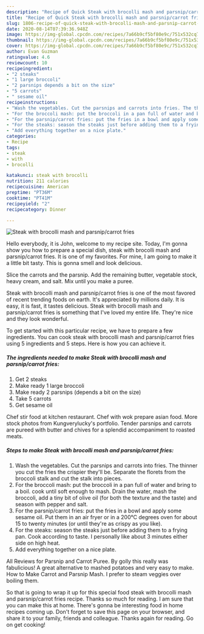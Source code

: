 ```yaml
---
description: "Recipe of Quick Steak with brocolli mash and parsnip/carrot fries"
title: "Recipe of Quick Steak with brocolli mash and parsnip/carrot fries"
slug: 1806-recipe-of-quick-steak-with-brocolli-mash-and-parsnip-carrot-fries
date: 2020-08-14T07:39:36.948Z
image: https://img-global.cpcdn.com/recipes/7a66b9cf5bf80e9c/751x532cq70/steak-with-brocolli-mash-and-parsnipcarrot-fries-recipe-main-photo.jpg
thumbnail: https://img-global.cpcdn.com/recipes/7a66b9cf5bf80e9c/751x532cq70/steak-with-brocolli-mash-and-parsnipcarrot-fries-recipe-main-photo.jpg
cover: https://img-global.cpcdn.com/recipes/7a66b9cf5bf80e9c/751x532cq70/steak-with-brocolli-mash-and-parsnipcarrot-fries-recipe-main-photo.jpg
author: Evan Guzman
ratingvalue: 4.6
reviewcount: 10
recipeingredient:
- "2 steaks"
- "1 large broccoli"
- "2 parsnips depends a bit on the size"
- "5 carrots"
- " sesame oil"
recipeinstructions:
- "Wash the vegetables. Cut the parsnips and carrots into fries. The thinner you cut the fries the crispier they&#39;ll be. Separate the florets from the broccoli stalk and cut the stalk into pieces."
- "For the broccoli mash: put the broccoli in a pan full of water and bring to a boil. cook until soft enough to mash. Drain the water, mash the broccoli, add a tiny bit of olive oil (for both the texture and the taste) and season with pepper and salt."
- "For the parsnip/carrot fries: put the fries in a bowl and apply some sesame oil. Put them in an air fryer or in a 200°C degrees oven for about 15 to twenty minutes (or until they&#39;re as crispy as you like)."
- "For the steaks: season the steaks just before adding them to a frying pan. Cook according to taste. I personally like about 3 minutes either side on high heat."
- "Add everything together on a nice plate."
categories:
- Recipe
tags:
- steak
- with
- brocolli

katakunci: steak with brocolli 
nutrition: 211 calories
recipecuisine: American
preptime: "PT36M"
cooktime: "PT41M"
recipeyield: "2"
recipecategory: Dinner

---
```



![Steak with brocolli mash and parsnip/carrot fries](https://img-global.cpcdn.com/recipes/7a66b9cf5bf80e9c/751x532cq70/steak-with-brocolli-mash-and-parsnipcarrot-fries-recipe-main-photo.jpg)

Hello everybody, it is John, welcome to my recipe site. Today, I'm gonna show you how to prepare a special dish, steak with brocolli mash and parsnip/carrot fries. It is one of my favorites. For mine, I am going to make it a little bit tasty. This is gonna smell and look delicious.

Slice the carrots and the parsnip. Add the remaining butter, vegetable stock, heavy cream, and salt. Mix until you make a puree.

Steak with brocolli mash and parsnip/carrot fries is one of the most favored of recent trending foods on earth. It's appreciated by millions daily. It is easy, it is fast, it tastes delicious. Steak with brocolli mash and parsnip/carrot fries is something that I've loved my entire life. They're nice and they look wonderful.


To get started with this particular recipe, we have to prepare a few ingredients. You can cook steak with brocolli mash and parsnip/carrot fries using 5 ingredients and 5 steps. Here is how you can achieve it.

<!--inarticleads1-->

##### The ingredients needed to make Steak with brocolli mash and parsnip/carrot fries:

1. Get 2 steaks
1. Make ready 1 large broccoli
1. Make ready 2 parsnips (depends a bit on the size)
1. Take 5 carrots
1. Get  sesame oil


Chef stir food at kitchen restaurant. Chef with wok prepare asian food. More stock photos from Kungverylucky&#39;s portfolio. Tender parsnips and carrots are pureed with butter and chives for a splendid accompaniment to roasted meats. 

<!--inarticleads2-->

##### Steps to make Steak with brocolli mash and parsnip/carrot fries:

1. Wash the vegetables. Cut the parsnips and carrots into fries. The thinner you cut the fries the crispier they&#39;ll be. Separate the florets from the broccoli stalk and cut the stalk into pieces.
1. For the broccoli mash: put the broccoli in a pan full of water and bring to a boil. cook until soft enough to mash. Drain the water, mash the broccoli, add a tiny bit of olive oil (for both the texture and the taste) and season with pepper and salt.
1. For the parsnip/carrot fries: put the fries in a bowl and apply some sesame oil. Put them in an air fryer or in a 200°C degrees oven for about 15 to twenty minutes (or until they&#39;re as crispy as you like).
1. For the steaks: season the steaks just before adding them to a frying pan. Cook according to taste. I personally like about 3 minutes either side on high heat.
1. Add everything together on a nice plate.


All Reviews for Parsnip and Carrot Puree. By golly this really was fabulicious! A great alternative to mashed potatoes and very easy to make. How to Make Carrot and Parsnip Mash. I prefer to steam veggies over boiling them. 

So that is going to wrap it up for this special food steak with brocolli mash and parsnip/carrot fries recipe. Thanks so much for reading. I am sure that you can make this at home. There's gonna be interesting food in home recipes coming up. Don't forget to save this page on your browser, and share it to your family, friends and colleague. Thanks again for reading. Go on get cooking!
